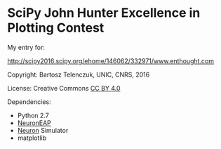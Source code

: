 #  SciPy John Hunter Excellence in Plotting Contest

My entry for:

http://scipy2016.scipy.org/ehome/146062/332971/www.enthought.com

Copyright: Bartosz Telenczuk, UNIC, CNRS, 2016

License: Creative Commons [CC BY 4.0](https://creativecommons.org/licenses/by/4.0/)

Dependencies:

* Python 2.7
* [NeuronEAP](https://github.com/btel/neuroneap)
* [Neuron](http://neuron.yale.edu/neuron/) Simulator
* matplotlib
